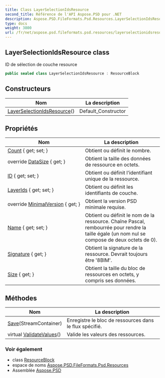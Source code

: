 ```yaml
---
title: Class LayerSelectionIdsResource
second_title: Référence de l'API Aspose.PSD pour .NET
description: Aspose.PSD.FileFormats.Psd.Resources.LayerSelectionIdsResource classe. ID de sélection de couche resource
type: docs
weight: 3800
url: /fr/net/aspose.psd.fileformats.psd.resources/layerselectionidsresource/
---
```

## LayerSelectionIdsResource class

ID de sélection de couche resource

```csharp
public sealed class LayerSelectionIdsResource : ResourceBlock
```

## Constructeurs

| Nom | La description |
| --- | --- |
| [LayerSelectionIdsResource](layerselectionidsresource/)() | Default_Constructor |

## Propriétés

| Nom | La description |
| --- | --- |
| [Count](../../aspose.psd.fileformats.psd.resources/layerselectionidsresource/count/) { get; set; } | Obtient ou définit le nombre. |
| override [DataSize](../../aspose.psd.fileformats.psd.resources/layerselectionidsresource/datasize/) { get; } | Obtient la taille des données de ressource en octets. |
| [ID](../../aspose.psd.fileformats.psd/resourceblock/id/) { get; set; } | Obtient ou définit l'identifiant unique de la ressource. |
| [LayerIds](../../aspose.psd.fileformats.psd.resources/layerselectionidsresource/layerids/) { get; set; } | Obtient ou définit les identifiants de couche. |
| override [MinimalVersion](../../aspose.psd.fileformats.psd.resources/layerselectionidsresource/minimalversion/) { get; } | Obtient la version PSD minimale requise. |
| [Name](../../aspose.psd.fileformats.psd/resourceblock/name/) { get; set; } | Obtient ou définit le nom de la ressource. Chaîne Pascal, rembourrée pour rendre la taille égale (un nom nul se compose de deux octets de 0). |
| [Signature](../../aspose.psd.fileformats.psd/resourceblock/signature/) { get; } | Obtient la signature de la ressource. Devrait toujours être '8BIM'. |
| [Size](../../aspose.psd.fileformats.psd/resourceblock/size/) { get; } | Obtient la taille du bloc de ressources en octets, y compris ses données. |

## Méthodes

| Nom | La description |
| --- | --- |
| [Save](../../aspose.psd.fileformats.psd/resourceblock/save/)(StreamContainer) | Enregistre le bloc de ressources dans le flux spécifié. |
| virtual [ValidateValues](../../aspose.psd.fileformats.psd/resourceblock/validatevalues/)() | Valide les valeurs des ressources. |

### Voir également

* class [ResourceBlock](../../aspose.psd.fileformats.psd/resourceblock/)
* espace de noms [Aspose.PSD.FileFormats.Psd.Resources](../../aspose.psd.fileformats.psd.resources/)
* Assemblée [Aspose.PSD](../../)


